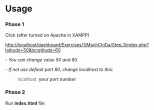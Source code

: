# Usage
### Phase 1
Click (after turned on Apache in XAMPP)

[http://localhost/dashboard/Exercises/1/MachChiDa/Step_1/index.php?latitude=50&longtitude=60](http://localhost/dashboard/Exercises/1/MachChiDa/Step_1/index.php?latitude=50&longtitude=60)

*- You can change value 50 and 60.*

*- If not use default port 80, change localhost to this:*
>localhost: **your port number**

### Phase 2
Run **index.html** file
